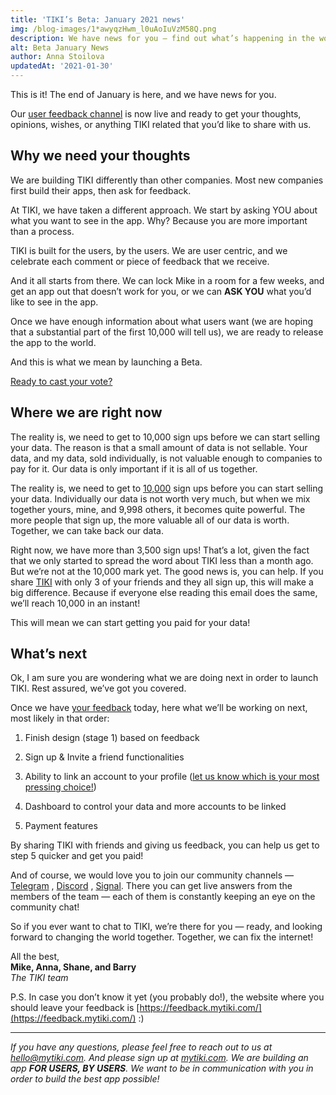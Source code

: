 ```yaml
---
title: 'TIKI’s Beta: January 2021 news'
img: /blog-images/1*awyqzHwm_l0uAoIuVzM58Q.png
description: We have news for you — find out what’s happening in the world of TIKI!
alt: Beta January News
author: Anna Stoilova
updatedAt: '2021-01-30'
---
```

This is it! The end of January is here, and we have news for you.

Our [user feedback channel](https://feedback.mytiki.com) is now live and ready to get your thoughts, opinions, wishes,
or anything TIKI related that you’d like to share with us.

## Why we need your thoughts

We are building TIKI differently than other companies. Most new companies first build their apps, then ask for feedback.

At TIKI, we have taken a different approach. We start by asking YOU about what you want to see in the app. Why? Because
you are more important than a process.

TIKI is built for the users, by the users. We are user centric, and we celebrate each comment or piece of feedback that
we receive.

And it all starts from there. We can lock Mike in a room for a few weeks, and get an app out that doesn’t work for you,
or we can **ASK YOU** what you’d like to see in the app.

Once we have enough information about what users want (we are hoping that a substantial part of the first 10,000 will
tell us), we are ready to release the app to the world.

And this is what we mean by launching a Beta.

[Ready to cast your vote?](https://feedback.mytiki.com/)

## Where we are right now

The reality is, we need to get to 10,000 sign ups before we can start selling your data. The reason is that a small
amount of data is not sellable. Your data, and my data, sold individually, is not valuable enough to companies to pay
for it. Our data is only important if it is all of us together.

The reality is, we need to get to [10,000](https://mytiki.com/blog/when-is-launch) sign ups before you can start selling
your data. Individually our data is not worth very much, but when we mix together yours, mine, and 9,998 others, it
becomes quite powerful. The more people that sign up, the more valuable all of our data is worth. Together, we can take
back our data.

Right now, we have more than 3,500 sign ups! That’s a lot, given the fact that we only started to spread the word about
TIKI less than a month ago. But we’re not at the 10,000 mark yet. The good news is, you can help. If you
share [TIKI](http://www.mytiki.com/) with only 3 of your friends and they all sign up, this will make a big difference.
Because if everyone else reading this email does the same, we’ll reach 10,000 in an instant!

This will mean we can start getting you paid for your data!

## What’s next

Ok, I am sure you are wondering what we are doing next in order to launch TIKI. Rest assured, we’ve got you covered.

Once we have [your feedback](http://feedback.mytiki.com/) today, here what we’ll be working on next, most likely in that
order:

1. Finish design (stage 1) based on feedback

2. Sign up & Invite a friend functionalities

3. Ability to link an account to your
   profile ([let us know which is your most pressing choice!](http://feedback.mytiki.com/))

4. Dashboard to control your data and more accounts to be linked

5. Payment features

By sharing TIKI with friends and giving us feedback, you can help us get to step 5 quicker and get you paid!

And of course, we would love you to join our community channels — [Telegram](https://t.me/mytikiapp)
, [Discord](https://discord.com/invite/evjYQq48Be)
, [Signal](https://signal.group/#CjQKIA66Eq2VHecpcCd-cu-dziozMRSH3EuQdcZJNyMOYNi5EhC0coWtjWzKQ1dDKEjMqhkP). There you
can get live answers from the members of the team — each of them is constantly keeping an eye on the community chat!

So if you ever want to chat to TIKI, we’re there for you — ready, and looking forward to changing the world together.
Together, we can fix the internet!

All the best,  
**Mike, Anna, Shane, and Barry**  
*The TIKI team*

P.S. In case you don’t know it yet (you probably do!), the website where you should leave your feedback
is [https://feedback.mytiki.com/](https://feedback.mytiki.com/) :)

---

*If you have any questions, please feel free to reach out to us at [hello@mytiki.com](mailto:hello@mytiki.com). And
please sign up at [mytiki.com](https://mytiki.com/#signup). We are building an app **FOR USERS, BY USERS**. We want to
be in communication with you in order to build the best app possible!*
